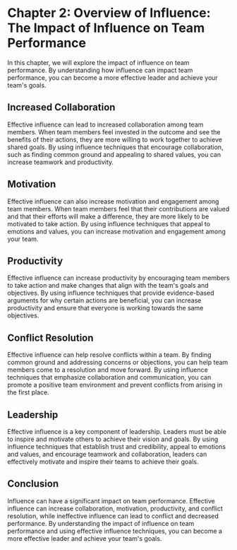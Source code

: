 Chapter 2: Overview of Influence: The Impact of Influence on Team Performance
=============================================================================

In this chapter, we will explore the impact of influence on team performance. By understanding how influence can impact team performance, you can become a more effective leader and achieve your team's goals.

Increased Collaboration
-----------------------

Effective influence can lead to increased collaboration among team members. When team members feel invested in the outcome and see the benefits of their actions, they are more willing to work together to achieve shared goals. By using influence techniques that encourage collaboration, such as finding common ground and appealing to shared values, you can increase teamwork and productivity.

Motivation
----------

Effective influence can also increase motivation and engagement among team members. When team members feel that their contributions are valued and that their efforts will make a difference, they are more likely to be motivated to take action. By using influence techniques that appeal to emotions and values, you can increase motivation and engagement among your team.

Productivity
------------

Effective influence can increase productivity by encouraging team members to take action and make changes that align with the team's goals and objectives. By using influence techniques that provide evidence-based arguments for why certain actions are beneficial, you can increase productivity and ensure that everyone is working towards the same objectives.

Conflict Resolution
-------------------

Effective influence can help resolve conflicts within a team. By finding common ground and addressing concerns or objections, you can help team members come to a resolution and move forward. By using influence techniques that emphasize collaboration and communication, you can promote a positive team environment and prevent conflicts from arising in the first place.

Leadership
----------

Effective influence is a key component of leadership. Leaders must be able to inspire and motivate others to achieve their vision and goals. By using influence techniques that establish trust and credibility, appeal to emotions and values, and encourage teamwork and collaboration, leaders can effectively motivate and inspire their teams to achieve their goals.

Conclusion
----------

Influence can have a significant impact on team performance. Effective influence can increase collaboration, motivation, productivity, and conflict resolution, while ineffective influence can lead to conflict and decreased performance. By understanding the impact of influence on team performance and using effective influence techniques, you can become a more effective leader and achieve your team's goals.
